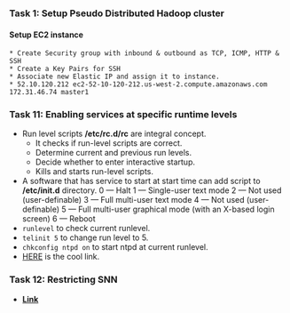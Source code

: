 ### Task 1: Setup Pseudo Distributed Hadoop cluster
  #### Setup EC2 instance
    * Create Security group with inbound & outbound as TCP, ICMP, HTTP & SSH
    * Create a Key Pairs for SSH
    * Associate new Elastic IP and assign it to instance.
    * 52.10.120.212 ec2-52-10-120-212.us-west-2.compute.amazonaws.com 172.31.46.74 master1

### Task 11: Enabling services at specific runtime levels
  * Run level scripts __/etc/rc.d/rc__ are integral concept. 
    * It checks if run-level scripts are correct.
    * Determine current and previous run levels.
    * Decide whether to enter interactive startup.
    * Kills and starts run-level scripts.
  * A software that has service to start at start time can add script to __/etc/init.d__ directory.
  0 — Halt
  1 — Single-user text mode
  2 — Not used (user-definable)
  3 — Full multi-user text mode
  4 — Not used (user-definable)
  5 — Full multi-user graphical mode (with an X-based login screen)
  6 — Reboot
  * `runlevel` to check current runlevel.
  * `telinit 5` to change run level to 5.
  * `chkconfig ntpd on` to start ntpd at current runlevel.
  * [HERE](http://searchitchannel.techtarget.com/feature/Understanding-run-level-scripts-in-Fedora-11-and-RHEL) is the cool link.

### Task 12: Restricting SNN
  * [__Link__](http://stackoverflow.com/questions/17581134/restrict-secondarynamenode-to-be-installed-and-run-on-any-other-node-in-the-clus)
